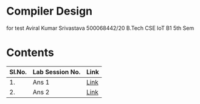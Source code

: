 # Compiler Design
for test
Aviral Kumar Srivastava
500068442/20
B.Tech CSE IoT B1 5th Sem

# Contents

|Sl.No.| Lab Session No.| Link |
|------|----------------|------|
|1.| Ans 1| [Link](https://github.com/aviraw/CompilerD/blob/main/first%20aviral.PNG) |
|2.| Ans 2 | [Link](https://github.com/aviraw/CompilerD/blob/main/second%20aviral.PNG) |
